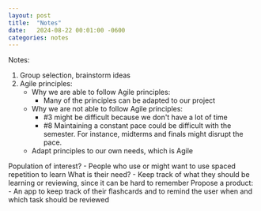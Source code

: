 ```yaml
---
layout: post
title:  "Notes"
date:   2024-08-22 00:01:00 -0600
categories: notes
---
```


Notes:

1. Group selection, brainstorm ideas 
1. Agile principles:
    - Why we are able to follow Agile principles:
        - Many of the principles can be adapted to our project
    - Why we are not able to follow Agile principles:
        - #3 might be difficult because we don't have a lot of time
        - #8 Maintaining a constant pace could be difficult with the 
        semester. For instance, midterms and finals might disrupt the pace. 
    - Adapt principles to our own needs, which is Agile

Population of interest? 
    - People who use or might want to use spaced repetition to learn 
What is their need?
    - Keep track of what they should be learning or reviewing, since it can be hard to remember
Propose a product:
    - An app to keep track of their flashcards and to remind the user when and which task should be reviewed